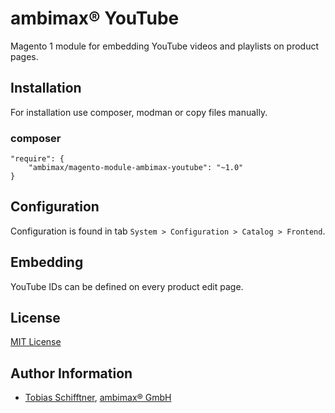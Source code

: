 # ambimax® YouTube

Magento 1 module for embedding YouTube videos and playlists on product pages.

##  Installation

For installation use composer, modman or copy files manually.

### composer
```
"require": {
    "ambimax/magento-module-ambimax-youtube": "~1.0"
}
```

## Configuration

Configuration is found in tab ```System > Configuration > Catalog > Frontend```.

## Embedding

YouTube IDs can be defined on every product edit page.

## License

[MIT License](http://choosealicense.com/licenses/mit/)

## Author Information

 - [Tobias Schifftner](https://twitter.com/tschifftner), [ambimax® GmbH](https://www.ambimax.de)
